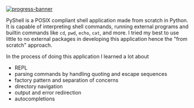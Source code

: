 [![progress-banner](https://backend.codecrafters.io/progress/shell/5acc3a9d-257e-495f-b2da-cd670e57bb93)](https://app.codecrafters.io/users/codecrafters-bot?r=2qF)

PyShell is a POSIX compliant shell application made from scratch in Python. It is capable of interpreting shell commands, running external programs and builtin commands like `cd`, `pwd`, `echo`, `cat`, and more. I tried my best to use little to no external packages in developing this application hence the "from scratch" approach.

In the process of doing this application I learned a lot about
- REPL
- parsing commands by handling quoting and escape sequences
- factory pattern and separation of concerns
- directory navigation
- output and error redirection
- autocompletions


